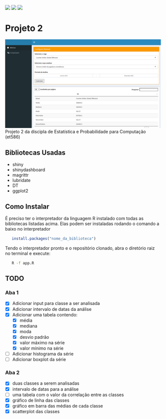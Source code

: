 ![](https://img.shields.io/badge/R-276DC3?style=for-the-badge&logo=r&logoColor=white)
![](https://img.shields.io/badge/Shiny-75AADB?style=for-the-badge&logo=rstudio&logoColor=white)
![](https://img.shields.io/badge/ShinyDashboard-75AADB?style=for-the-badge&logo=rstudio&logoColor=white)

# Projeto 2
![](.github/screenshot.png)
Projeto 2 da discipla de Estatística e Probabilidade para Computação (et586)

## Bibliotecas Usadas
- shiny
- shinydashboard
- magrittr
- lubridate
- DT
- ggplot2

## Como Instalar
É preciso ter o interpretador da linguagem R instalado com todas as bibliotecas listadas acima. Elas podem ser instaladas rodando o comando a baixo no interpretador
```r
   install.packages("nome_da_biblioteca")
```

Tendo o interpretador pronto e o repositório clonado, abra o diretório raiz no terminal e execute:
```bash
   R -f app.R
```

## TODO
### Aba 1
- [x] Adicionar input para classe a ser analisada
- [x] Adicionar intervalo de datas da análise
- [x] Adicionar uma tabela contendo:
   - [x] média 
   - [x] mediana
   - [x] moda
   - [x] desvio padrão
   - [x] valor máximo na série
   - [x] valor mínimo na série
- [ ] Adicionar histograma da série
- [ ] Adicionar boxplot da série
### Aba 2
- [x] duas classes a serem analisadas
- [x] intervalo de datas para a análise
- [ ] uma tabela com o valor da correlação entre as classes
- [x] gráfico de linha das classes
- [x] gráfico em barra das médias de cada classe
- [x] scatterplot das classes 
